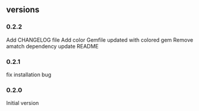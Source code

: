## versions 

### 0.2.2
 Add CHANGELOG file
 Add color
 Gemfile updated with colored gem
 Remove amatch dependency
 update README

### 0.2.1
 fix installation bug
### 0.2.0
 Initial version
  
